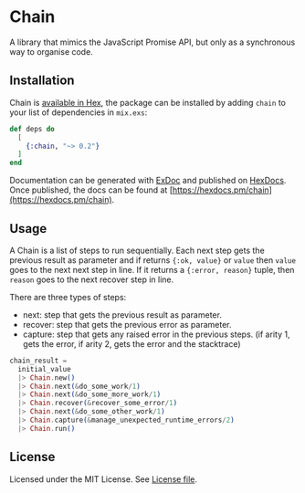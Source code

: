 # Chain

A library that mimics the JavaScript Promise API, but only as a synchronous way to organise code. 

## Installation

Chain is [available in Hex](https://hex.pm/chain), the package can be installed
by adding `chain` to your list of dependencies in `mix.exs`:

```elixir
def deps do
  [
    {:chain, "~> 0.2"}
  ]
end
```

Documentation can be generated with [ExDoc](https://github.com/elixir-lang/ex_doc)
and published on [HexDocs](https://hexdocs.pm). Once published, the docs can
be found at [https://hexdocs.pm/chain](https://hexdocs.pm/chain).

## Usage

A Chain is a list of steps to run sequentially.
Each next step gets the previous result as parameter and if returns `{:ok, value}` or `value` then `value` goes to the 
next next step in line. If it returns a `{:error, reason}` tuple, then `reason` goes to the next recover step in line.

There are three types of steps: 
- next: step that gets the previous result as parameter.
- recover: step that gets the previous error as parameter.
- capture: step that gets any raised error in the previous steps. 
    (if arity 1, gets the error, if arity 2, gets the error and the stacktrace)
    
```elixir
chain_result =
  initial_value
  |> Chain.new()
  |> Chain.next(&do_some_work/1)
  |> Chain.next(&do_some_more_work/1)
  |> Chain.recover(&recover_some_error/1)
  |> Chain.next(&do_some_other_work/1)
  |> Chain.capture(&manage_unexpected_runtime_errors/2)
  |> Chain.run()
```

## License

Licensed under the MIT License. See [License file](/LICENSE.md).

